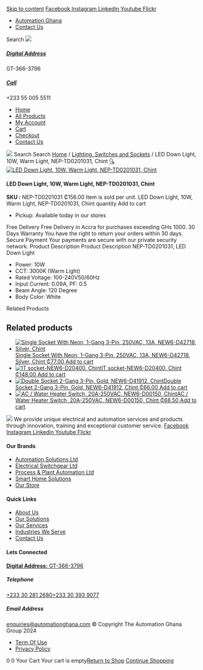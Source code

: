 [Skip to content](https://store.automationghana.com/product/led-down-light-nep-td0201031-chint/#content)
[ Facebook ](https://www.facebook.com/automationgh/) [ Instagram ](https://www.instagram.com/automationgh/) [ Linkedin ](https://www.linkedin.com/company/the-automation-ghana-limited/) [ Youtube ](https://www.youtube.com/channel/UCurrRDUSm5oIW39VXjn1u0w) [ Flickr ](https://www.flickr.com/photos/181794037@N07/)
  * [ Automation Ghana ](https://automationghana.com)
  * [ Contact Us ](https://store.automationghana.com/contact/)


Search
[ ![](https://store.automationghana.com/wp-content/uploads/2024/04/Website-TAGG-Logo-BLUE.png) ](https://store.automationghana.com/)
[ ](https://maps.app.goo.gl/m4xeaagWCNbLk4jM6)
#####  [ Digital Address ](https://maps.app.goo.gl/m4xeaagWCNbLk4jM6)
GT-366-3796 
[ ](tel:+233550055511)
#####  [ Call ](tel:+233550055511)
+233 55 005 5511 
  * [Home](https://store.automationghana.com/)
  * [All Products](https://store.automationghana.com/shop/)
  * [My Account](https://store.automationghana.com/my-account/)
  * [Cart](https://store.automationghana.com/cart/)
  * [Checkout](https://store.automationghana.com/checkout/)
  * [Contact Us](https://store.automationghana.com/contact/)


[![](https://store.automationghana.com/wp-content/uploads/2024/04/AutomationGhana_logo_white.png)](https://store.automationghana.com)
Search
Search
[Home](https://store.automationghana.com) / [Lighting, Switches and Sockets](https://store.automationghana.com/product-category/lighting-switches-and-sockets/) / LED Down Light, 10W, Warm Light, NEP-TD0201031, Chint
[🔍](https://store.automationghana.com/product/led-down-light-nep-td0201031-chint/)
[![LED Down Light, 10W, Warm Light, NEP-TD0201031, Chint](https://store.automationghana.com/wp-content/uploads/2019/11/Downlight-2.jpg)](https://store.automationghana.com/wp-content/uploads/2019/11/Downlight-2.jpg)
####  LED Down Light, 10W, Warm Light, NEP-TD0201031, Chint 
**SKU :** NEP-TD0201031 
₵156.00
Item is sold per unit.
LED Down Light, 10W, Warm Light, NEP-TD0201031, Chint quantity
Add to cart
  * Pickup: Available today in our stores


Free Delivery 
Free Delivery in Accra for purchases exceeding GHs 1000. 
30 Days Warranty 
You have the right to return your orders within 30 days. 
Secure Payment 
Your payments are secure with our private security network. 
Product Description
Product Description
NEP-TD0201031, LED Down Light 
  * Power: 10W
  * CCT: 3000K (Warm Light)
  * Rated Voltage: 100-240V50/60Hz
  * Input Current: 0.09A, PF: 0.5
  * Beam Angle: 120 Degree
  * Body Color: White


Related Products 
## Related products
  * [![Single Socket With Neon, 1-Gang 3-Pin, 250VAC, 13A, NEW6-D42718, Silver, Chint](https://store.automationghana.com/wp-content/uploads/2020/04/1-gang-silver-socket-300x300.jpg)Single Socket With Neon, 1-Gang 3-Pin, 250VAC, 13A, NEW6-D42718, Silver, Chint ₵77.00 ](https://store.automationghana.com/product/single-socket-new6-d42718-chint/)
[Add to cart](https://store.automationghana.com/product/led-down-light-nep-td0201031-chint/?add-to-cart=1530)
  * [![IT socket-NEW6-D20400, Chint](https://store.automationghana.com/wp-content/uploads/2020/04/DATA-Socket-1-1-300x300.jpg)IT socket-NEW6-D20400, Chint ₵148.00 ](https://store.automationghana.com/product/it-socket-new6-d20400-chint/)
[Add to cart](https://store.automationghana.com/product/led-down-light-nep-td0201031-chint/?add-to-cart=1517)
  * [![Double Socket 2-Gang 3-Pin, Gold, NEW6-D41912, Chint](https://store.automationghana.com/wp-content/uploads/2020/04/SOCKET-5-300x300.jpg)Double Socket 2-Gang 3-Pin, Gold, NEW6-D41912, Chint ₵66.00 ](https://store.automationghana.com/product/double-socket-new6-d41912-chint/)
[Add to cart](https://store.automationghana.com/product/led-down-light-nep-td0201031-chint/?add-to-cart=1509)
  * [![AC / Water Heater Switch, 20A-250VAC, NEW6-D00150, Chint](https://store.automationghana.com/wp-content/uploads/2020/04/ac-water-heater-300x300.jpg)AC / Water Heater Switch, 20A-250VAC, NEW6-D00150, Chint ₵68.50 ](https://store.automationghana.com/product/ac-water-heater-switch-new6-d00150-chint/)
[Add to cart](https://store.automationghana.com/product/led-down-light-nep-td0201031-chint/?add-to-cart=1502)


![](https://store.automationghana.com/wp-content/uploads/2024/04/AutomationGhana_logo_white.png)
We provide unique electrical and automation services and products through innovation, training and exceptional customer service.
[ Facebook ](https://www.facebook.com/automationgh/) [ Instagram ](https://www.instagram.com/automationgh/) [ Linkedin ](https://www.linkedin.com/company/the-automation-ghana-limited/) [ Youtube ](https://www.youtube.com/channel/UCurrRDUSm5oIW39VXjn1u0w) [ Flickr ](https://www.flickr.com/photos/181794037@N07/)
#### Our Brands
  * [ Automation Solutions Ltd ](https://store.automationghana.com/product/led-down-light-nep-td0201031-chint/)
  * [ Electrical Switchgear Ltd ](https://store.automationghana.com/product/led-down-light-nep-td0201031-chint/)
  * [ Process & Plant Automation Ltd ](https://store.automationghana.com/product/led-down-light-nep-td0201031-chint/)
  * [ Smart Home Solutions ](https://store.automationghana.com/product/led-down-light-nep-td0201031-chint/)
  * [ Our Store ](https://store.automationghana.com/product/led-down-light-nep-td0201031-chint/)


#### Quick Links
  * [ About Us ](https://store.automationghana.com/product/led-down-light-nep-td0201031-chint/)
  * [ Our Solutions ](https://store.automationghana.com/product/led-down-light-nep-td0201031-chint/)
  * [ Our Services ](https://store.automationghana.com/product/led-down-light-nep-td0201031-chint/)
  * [ Industries We Serve ](https://store.automationghana.com/product/led-down-light-nep-td0201031-chint/)
  * [ Contact Us ](https://store.automationghana.com/product/led-down-light-nep-td0201031-chint/)


#### Lets Connected
[**Digital Address:** GT-366-3796](https://maps.app.goo.gl/m4xeaagWCNbLk4jM6)
#####  Telephone 
[ +233 30 281 2680](tel:+233302812680)[+233 30 393 9077](https://store.automationghana.com/product/led-down-light-nep-td0201031-chint/+233303939077)
#####  Email Address 
enquiries@automationghana.com 
© Copyright The Automation Ghana Group 2024
  * [ Term Of Use ](https://store.automationghana.com/product/led-down-light-nep-td0201031-chint/)
  * [ Privacy Policy ](https://store.automationghana.com/product/led-down-light-nep-td0201031-chint/)


0
0
Your Cart
Your cart is empty[Return to Shop](https://store.automationghana.com/shop/)
[Continue Shopping](https://store.automationghana.com/product/led-down-light-nep-td0201031-chint/)
